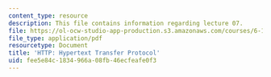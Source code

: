 ```yaml
---
content_type: resource
description: This file contains information regarding lecture 07.
file: https://ol-ocw-studio-app-production.s3.amazonaws.com/courses/6-170-software-studio-spring-2013/fee5e84c1834966a08fb46ecfeafe0f3_MIT6_170S13_07-http-prtcol.pdf
file_type: application/pdf
resourcetype: Document
title: 'HTTP: Hypertext Transfer Protocol'
uid: fee5e84c-1834-966a-08fb-46ecfeafe0f3
---
```

